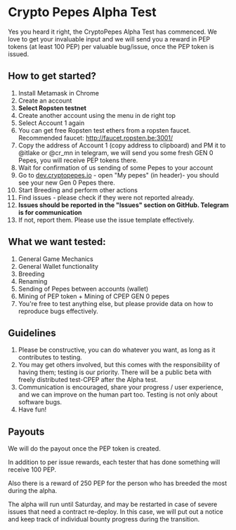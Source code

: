 # Crypto Pepes Alpha Test

Yes you heard it right, the CryptoPepes Alpha Test has commenced.
We love to get your invaluable input and we will send you a 
reward in PEP tokens (at least 100 PEP) per valuable bug/issue, once the PEP token is issued. 

## How to get started?

1. Install Metamask in Chrome
1. Create an account
1. **Select Ropsten testnet**
1. Create another account using the menu in de right top 
1. Select Account 1 again
1. You can get free Ropsten test ethers from a ropsten faucet. Recommended faucet: http://faucet.ropsten.be:3001/
1. Copy the address of Account 1 (copy address to clipboard) and PM it to @itlake or @cr_mn in telegram,
   we will send you some fresh GEN 0 Pepes, you will receive PEP tokens there.
1. Wait for confirmation of us sending of some Pepes to your account
1. Go to [dev.cryptopepes.io](https://dev.cryptopepes.io) - open "My pepes" (in header)- you 
   should see your new Gen 0 Pepes there.
1. Start Breeding and perform other actions
1. Find issues - please check if they were not reported already.
1. **Issues should be reported in the "Issues" section on GitHub. Telegram is for communication**
1. If not, report them. Please use the issue template effectively.


## What we want tested:

1. General Game Mechanics
1. General Wallet functionality
1. Breeding
1. Renaming
1. Sending of Pepes between accounts (wallet)
1. Mining of PEP token + Mining of CPEP GEN 0 pepes
1. You're free to test anything else, but please provide data on how to reproduce bugs effectively.


## Guidelines

1. Please be constructive, you can do whatever you want, as long as it contributes to testing.
1. You may get others involved, but this comes with the responsibility of having them; testing is our priority.
   There will be a public beta with freely distributed test-CPEP after the Alpha test.
1. Communication is encouraged, share your progress / user experience,
   and we can improve on the human part too. Testing is not only about software bugs.
1. Have fun!


## Payouts

We will do the payout once the PEP token is created.

In addition to per issue rewards, each tester that has done something will receive 100 PEP. 

Also there is a reward of 250 PEP for the person who has breeded the most during the alpha.

The alpha will run until Saturday, and may be restarted in case of severe issues that need a contract re-deploy.
In this case, we will put out a notice and keep track of individual bounty progress during the transition.

